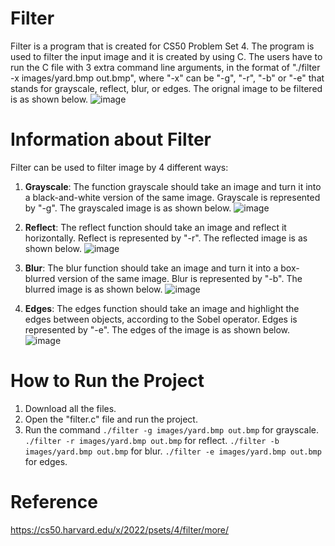 # Filter
Filter is a program that is created for CS50 Problem Set 4. The program is used to filter the input image and it is created by using C. The users have to run the C file with 3 extra command line arguments, in the format of "./filter -x images/yard.bmp out.bmp", where "-x" can be "-g", "-r", "-b" or "-e" that stands for grayscale, reflect, blur, or edges. The orignal image to be filtered is as shown below. 
![image](https://user-images.githubusercontent.com/95561298/179399686-3f151d31-855b-410d-9f7b-d76d28a70d66.png)

# Information about Filter 
Filter can be used to filter image by 4 different ways:
1) **Grayscale**: The function grayscale should take an image and turn it into a black-and-white version of the same image. Grayscale is represented by "-g". The grayscaled image is as shown below. 
![image](https://user-images.githubusercontent.com/95561298/179400065-0775ea0b-6506-4191-bdc3-d39047aca9df.png)

2) **Reflect**: The reflect function should take an image and reflect it horizontally. Reflect is represented by "-r". The reflected image is as shown below. 
![image](https://user-images.githubusercontent.com/95561298/179400077-00b39fe1-275a-40e1-8dfb-517de5adf266.png)

3) **Blur**: The blur function should take an image and turn it into a box-blurred version of the same image. Blur is represented by "-b". The blurred image is as shown below. 
![image](https://user-images.githubusercontent.com/95561298/179400083-f7f1d4ec-ed9f-45ac-a5cb-cb58b8536a79.png)

4) **Edges**: The edges function should take an image and highlight the edges between objects, according to the Sobel operator. Edges is represented by "-e". The edges of the image is as shown below. 
![image](https://user-images.githubusercontent.com/95561298/179400094-affb9d61-49cd-4220-b746-a2b66fe14608.png)

# How to Run the Project
1) Download all the files.
2) Open the "filter.c" file and run the project.
3) Run the command 
`./filter -g images/yard.bmp out.bmp` for grayscale. 
`./filter -r images/yard.bmp out.bmp` for reflect. 
`./filter -b images/yard.bmp out.bmp` for blur. 
`./filter -e images/yard.bmp out.bmp` for edges. 

# Reference 
https://cs50.harvard.edu/x/2022/psets/4/filter/more/
